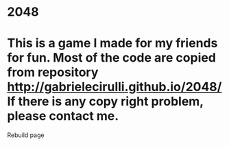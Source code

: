 2048
====
This is a game I made for my friends for fun.
Most of the code are copied from repository http://gabrielecirulli.github.io/2048/
If there is any copy right problem, please contact me.
====
Rebuild page
